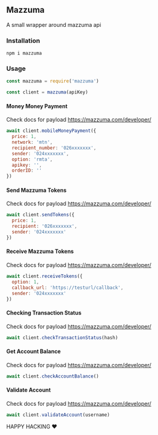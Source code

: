 ## Mazzuma 

A small wrapper around mazzuma api

### Installation

```
npm i mazzuma
```

### Usage

```javascript
const mazzuma = require('mazzuma')

const client = mazzuma(apiKey)
```

#### Money Money Payment

Check docs for payload https://mazzuma.com/developer/

```javascript
await client.mobileMoneyPayment({
  price: 1,
  network: 'mtn',
  recipient_number: '026xxxxxxx',
  sender: '024xxxxxxx',
  option: 'rmta',
  apikey: '',
  orderID: ''
})
```

#### Send Mazzuma Tokens

Check docs for payload https://mazzuma.com/developer/

```javascript
await client.sendTokens({
  price: 1,
  recipient: '026xxxxxxx',
  sender: '024xxxxxxx'
})
```

#### Receive Mazzuma Tokens

Check docs for payload https://mazzuma.com/developer/

```javascript
await client.receiveTokens({
  option: 1,
  callback_url: 'https://testurl/callback',
  sender: '024xxxxxxx'
})
```

#### Checking Transaction Status

Check docs for payload https://mazzuma.com/developer/

```javascript
await client.checkTransactionStatus(hash)
```

#### Get Account Balance

Check docs for payload https://mazzuma.com/developer/

```javascript
await client.checkAccountBalance()
```

#### Validate Account

Check docs for payload https://mazzuma.com/developer/

```javascript
await client.validateAccount(username)
```

HAPPY HACKING ❤
